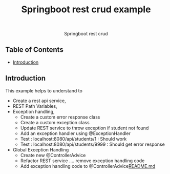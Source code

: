 <h1 align="center"> Springboot rest crud example </h1> <br>

<p align="center">
  Springboot rest crud
</p>


## Table of Contents

- [Introduction](#introduction)



## Introduction
This example helps to understand to
- Create a rest api service,
- REST Path Variables,
- Exception handling,
  - Create a custom error response class
  - Create a custom exception class
  - Update REST service to throw exception if student not found
  - Add an exception handler using @ExceptionHandler
  - Test : localhost:8080/api/students/1 : Should work
  - Test : localhost:8080/api/students/9999 : Should get error response
- Global Exception Handling
  - Create new @ControllerAdvice
  - Refactor REST service .... remove exception handling code
  - Add exception handling code to @ControllerAdvice[README.md](..%2F..%2FREADME.md)